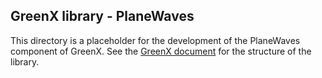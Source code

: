 ## GreenX library - PlaneWaves 

This directory is a placeholder for the development of the PlaneWaves component of GreenX.
See the [GreenX document](Documents/Green-X.md) for the structure of the library. 
